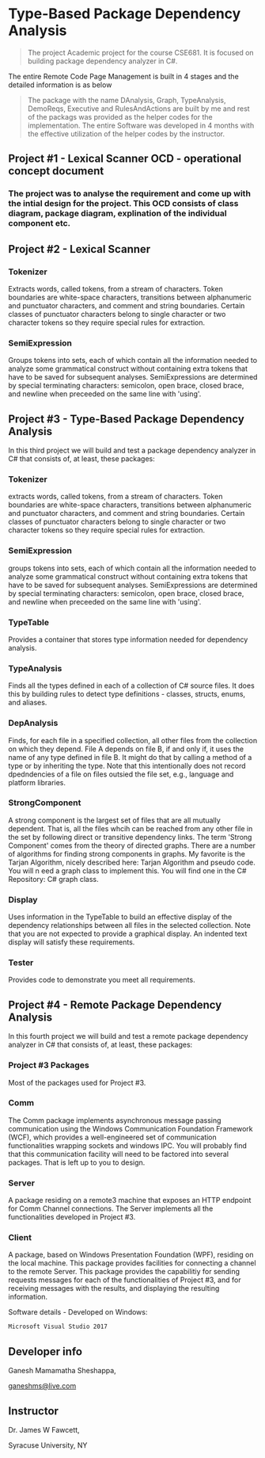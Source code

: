 # Type-Based Package Dependency Analysis
> The project Academic project for the course CSE681. It is focused on building package dependency analyzer in C#. 

The entire Remote Code Page Management is built in 4 stages and the detailed information is as below
>The package with the name DAnalysis, Graph, TypeAnalysis, DemoReqs, Executive and RulesAndActions are built by me and rest of the packags was provided as the helper codes for the implementation. The entire Software was developed in 4 months with the effective utilization of the helper codes by the instructor.

## Project #1 - Lexical Scanner OCD - operational concept document 

### The project was to analyse the requirement and come up with the intial design for the project. This OCD consists of class diagram, package diagram, explination of the individual component etc.


## Project #2 - Lexical Scanner

### Tokenizer
Extracts words, called tokens, from a stream of characters. Token boundaries are white-space characters, transitions between alphanumeric and punctuator characters, and comment and string boundaries. Certain classes of punctuator characters belong to single character or two character tokens so they require special rules for extraction.
### SemiExpression
Groups tokens into sets, each of which contain all the information needed to analyze some grammatical construct without containing extra tokens that have to be saved for subsequent analyses. SemiExpressions are determined by special terminating characters: semicolon, open brace, closed brace, and newline when preceeded on the same line with 'using'.

## Project #3 - Type-Based Package Dependency Analysis

In this third project we will build and test a package dependency analyzer in C# that consists of, at least, these packages:

### Tokenizer
extracts words, called tokens, from a stream of characters. Token boundaries are white-space characters, transitions between alphanumeric and punctuator characters, and comment and string boundaries. Certain classes of punctuator characters belong to single character or two character tokens so they require special rules for extraction.
### SemiExpression
groups tokens into sets, each of which contain all the information needed to analyze some grammatical construct without containing extra tokens that have to be saved for subsequent analyses. SemiExpressions are determined by special terminating characters: semicolon, open brace, closed brace, and newline when preceeded on the same line with 'using'.
### TypeTable
Provides a container that stores type information needed for dependency analysis.
### TypeAnalysis
Finds all the types defined in each of a collection of C# source files. It does this by building rules to detect type definitions - classes, structs, enums, and aliases.
### DepAnalysis
Finds, for each file in a specified collection, all other files from the collection on which they depend. File A depends on file B, if and only if, it uses the name of any type defined in file B. It might do that by calling a method of a type or by inheriting the type. Note that this intentionally does not record dpedndencies of a file on files outsied the file set, e.g., language and platform libraries.
### StrongComponent
A strong component is the largest set of files that are all mutually dependent. That is, all the files whcih can be reached from any other file in the set by following direct or transitive dependency links. The term 'Strong Component' comes from the theory of directed graphs. There are a number of algorithms for finding strong components in graphs. My favorite is the Tarjan Algorithm, nicely described here: Tarjan Algorithm and pseudo code. You will n eed a graph class to implement this. You will find one in the C# Repository: C# graph class.
### Display
Uses information in the TypeTable to build an effective display of the dependency relationships between all files in the selected collection. Note that you are not expected to provide a graphical display. An indented text display will satisfy these requirements.
### Tester
Provides code to demonstrate you meet all requirements.

## Project #4 - Remote Package Dependency Analysis

In this fourth project we will build and test a remote package dependency analyzer in C# that consists of, at least, these packages:

### Project #3 Packages
Most of the packages used for Project #3.
### Comm
The Comm package implements asynchronous message passing communication using the Windows Communication Foundation Framework (WCF), which provides a well-engineered set of communication functionalities wrapping sockets and windows IPC. You will probably find that this communication facility will need to be factored into several packages. That is left up to you to design.
### Server
A package residing on a remote3 machine that exposes an HTTP endpoint for Comm Channel connections. The Server implements all the functionalities developed in Project #3.
### Client
A package, based on Windows Presentation Foundation (WPF), residing on the local machine. This package provides facilities for connecting a channel to the remote Server. This package provides the capabilitiy for sending requests messages for each of the functionalities of Project #3, and for receiving messages with the results, and displaying the resulting information.

Software details - Developed on Windows:

```sh
Microsoft Visual Studio 2017
```

## Developer info

Ganesh Mamamatha Sheshappa, 

ganeshms@live.com

## Instructor
Dr. James W Fawcett, 

Syracuse University, NY
